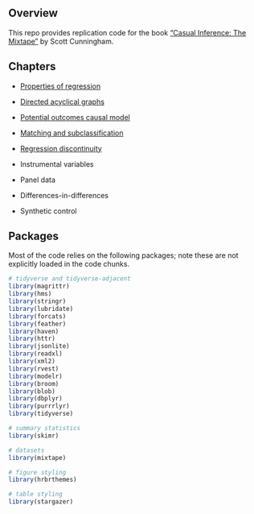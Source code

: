 
<!-- README.md is generated from README.Rmd. Please edit that file -->

## Overview

This repo provides replication code for the book [“Casual Inference: The
Mixtape”](http://scunning.com/stata.html) by Scott Cunningham.

## Chapters

  - [Properties of
    regression](https://github.com/johnson-shuffle/mixtape-code/tree/master/ch03)

  - [Directed acyclical
    graphs](https://github.com/johnson-shuffle/mixtape-code/tree/master/ch04)

  - [Potential outcomes causal
    model](https://github.com/johnson-shuffle/mixtape-code/tree/master/ch05)

  - [Matching and
    subclassification](https://github.com/johnson-shuffle/mixtape-code/tree/master/ch06)

  - [Regression
    discontinuity](https://github.com/johnson-shuffle/mixtape-code/tree/master/ch07)

  - Instrumental variables

  - Panel data

  - Differences-in-differences

  - Synthetic control

## Packages

Most of the code relies on the following packages; note these are not
explicitly loaded in the code chunks.

``` r
# tidyverse and tidyverse-adjacent
library(magrittr)
library(hms)
library(stringr)
library(lubridate)
library(forcats)
library(feather)
library(haven)
library(httr)
library(jsonlite)
library(readxl)
library(xml2)
library(rvest)
library(modelr)
library(broom)
library(blob)
library(dbplyr)
library(purrrlyr)
library(tidyverse)

# summary statistics
library(skimr)

# datasets
library(mixtape)

# figure styling
library(hrbrthemes)

# table styling
library(stargazer)
```
